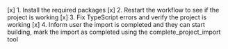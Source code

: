 [x] 1. Install the required packages
[x] 2. Restart the workflow to see if the project is working
[x] 3. Fix TypeScript errors and verify the project is working
[x] 4. Inform user the import is completed and they can start building, mark the import as completed using the complete_project_import tool